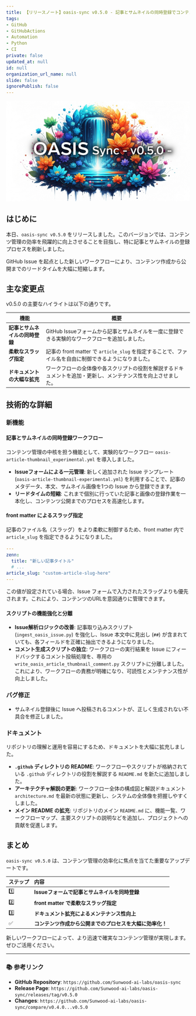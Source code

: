 ```yaml
---
title: 【リリースノート】oasis-sync v0.5.0 - 記事とサムネイルの同時登録でコンテンツ管理を効率化
tags:
- GitHub
- GitHubActions
- Automation
- Python
- CI
private: false
updated_at: null
id: null
organization_url_name: null
slide: false
ignorePublish: false
---
```


![imagen-4-ultra_2025-10-18T17-09-42-828Z_A_mesmerizing_and_vivid_digital_painting_featuring_1.png](https://raw.githubusercontent.com/Sunwood-ai-labs/oasis-sync/main/generated-images/release-v0.5.0-20251018_170842/imagen-4-ultra_2025-10-18T17-09-42-828Z_A_mesmerizing_and_vivid_digital_painting_featuring_1.png)

## はじめに

本日、`oasis-sync v0.5.0` をリリースしました。このバージョンでは、コンテンツ管理の効率を飛躍的に向上させることを目指し、特に記事とサムネイルの登録プロセスを刷新しました。

GitHub Issue を起点とした新しいワークフローにより、コンテンツ作成から公開までのリードタイムを大幅に短縮します。

## 主な変更点

v0.5.0 の主要なハイライトは以下の通りです。

| 機能 | 概要 |
| --- | --- |
| **記事とサムネイルの同時登録** | GitHub Issueフォームから記事とサムネイルを一度に登録できる実験的なワークフローを追加しました。 |
| **柔軟なスラッグ指定** | 記事の front matter で `article_slug` を指定することで、ファイル名を自由に制御できるようになりました。 |
| **ドキュメントの大幅な拡充** | ワークフローの全体像や各スクリプトの役割を解説するドキュメントを追加・更新し、メンテナンス性を向上させました。 |

## 技術的な詳細

### 新機能

#### 記事とサムネイルの同時登録ワークフロー

コンテンツ管理の中核を担う機能として、実験的なワークフロー `oasis-article-thumbnail_experimental.yml` を導入しました。

- **Issueフォームによる一元管理**: 新しく追加された Issue テンプレート (`oasis-article-thumbnail-experimental.yml`) を利用することで、記事のメタデータ、本文、サムネイル画像を1つの Issue から登録できます。
- **リードタイムの短縮**: これまで個別に行っていた記事と画像の登録作業を一本化し、コンテンツ公開までのプロセスを高速化します。

#### front matter によるスラッグ指定

記事のファイル名（スラッグ）をより柔軟に制御するため、front matter 内で `article_slug` を指定できるようになりました。

```yaml
---
zenn:
  title: "新しい記事タイトル"
  # ...
article_slug: "custom-article-slug-here"
---
```

この値が設定されている場合、Issue フォームで入力されたスラッグよりも優先されます。これにより、コンテンツのURLを意図通りに管理できます。

#### スクリプトの機能強化と分離

- **Issue解析ロジックの改善**: 記事取り込みスクリプト (`ingest_oasis_issue.py`) を強化し、Issue 本文中に見出し (`##`) が含まれていても、各フィールドを正確に抽出できるようになりました。
- **コメント生成スクリプトの独立**: ワークフローの実行結果を Issue にフィードバックするコメント投稿処理を、専用の `write_oasis_article_thumbnail_comment.py` スクリプトに分離しました。これにより、ワークフローの責務が明確になり、可読性とメンテナンス性が向上しました。

### バグ修正

- サムネイル登録後に Issue へ投稿されるコメントが、正しく生成されない不具合を修正しました。

### ドキュメント

リポジトリの理解と運用を容易にするため、ドキュメントを大幅に拡充しました。

- **`.github` ディレクトリの README**: ワークフローやスクリプトが格納されている `.github` ディレクトリの役割を解説する `README.md` を新たに追加しました。
- **アーキテクチャ解説の更新**: ワークフロー全体の構成図と解説ドキュメント `architecture.md` を最新の状態に更新し、システムの全体像を把握しやすくしました。
- **メイン README の拡充**: リポジトリのメイン `README.md` に、機能一覧、ワークフローマップ、主要スクリプトの説明などを追加し、プロジェクトへの貢献を促進します。

## まとめ

`oasis-sync v0.5.0` は、コンテンツ管理の効率化に焦点を当てた重要なアップデートです。

| ステップ | 内容 |
| :--- | :--- |
| 1️⃣ | **Issueフォームで記事とサムネイルを同時登録** |
| 2️⃣ | **front matter で柔軟なスラッグ指定** |
| 3️⃣ | **ドキュメント拡充によるメンテナンス性向上** |
| ✅ | **コンテンツ作成から公開までのプロセスを大幅に効率化！** |

新しいワークフローによって、より迅速で確実なコンテンツ管理が実現します。ぜひご活用ください。

---

### 📚 参考リンク

- **GitHub Repository**: `https://github.com/Sunwood-ai-labs/oasis-sync`
- **Release Page**: `https://github.com/Sunwood-ai-labs/oasis-sync/releases/tag/v0.5.0`
- **Changes**: `https://github.com/Sunwood-ai-labs/oasis-sync/compare/v0.4.0...v0.5.0`
